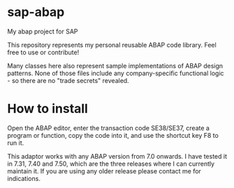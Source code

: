 # sap-abap
My abap project for SAP

This repository represents my personal reusable ABAP code library. Feel free to use or contribute!

Many classes here also represent sample implementations of ABAP design patterns. None of those files include any company-specific functional logic - so there are no "trade secrets" revealed.

# How to install

Open the ABAP editor, enter the transaction code SE38/SE37, create a program or function, copy the code into it, and use the shortcut key F8 to run it.

This adaptor works with any ABAP version from 7.0 onwards. I have tested it in 7.31, 7.40 and 7.50, which are the three releases where I can currently maintain it. If you are using any older release please contact me for indications.
